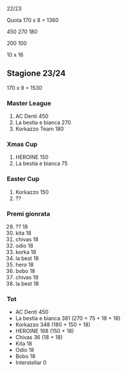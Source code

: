 22/23

Quota 170 x 8 = 1360

450
270
180

200
100 

10 x 16



## Stagione 23/24

170 x 9 = 1530

### Master League

1. AC Denti 450
2. La bestia e bianca 270
3. Korkazzo Team 180

### Xmas Cup

1. HEROINE 150
2. La bestia e bianca 75

### Easter Cup

1. Korkazzo 150
2. ??

### Premi gionrata

29. ??        18
30. kita      18
31. chivas    18
32. odio      18
33. korka     18
34. la best   18
35. hero      18
36. bobo      18
37. chivas    18
38. la best   18

### Tot

- AC Denti           450
- La bestia e bianca 381 (270 + 75 + 18 + 18)
- Korkazzo           348 (180 + 150 + 18)
- HEROINE            168 (150 + 18)
- Chivas              36 (18 + 18)
- Kita                18
- Odio                18
- Bobo                18
- Interstellar         0
